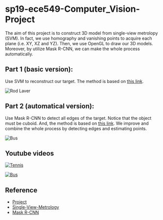 # sp19-ece549-Computer_Vision-Project
The aim of this project is to construct 3D model from single-view metrolopy (SVM). In fact, we use homography and vanishing points to acquire each plane (i.e. XY, XZ and YZ). Then, we use OpenGL to draw our 3D models. Moreover, by utilize Mask R-CNN, we can make the whole process automatically.

## Part 1 (basic version):
Use SVM to reconstruct our target. The method is based on [this link](https://github.com/kalyanghosh/3D-Reconstruction-using-Single-View-Metrology).

![Rod Laver](https://i0.wp.com/www.tennisworld.net.au/wp-content/uploads/2013/10/Australian-Open-2012-Rod-Laver2.jpg)

## Part 2 (automatical version):
Use Mask R-CNN to detect all edges of the target. Notice that the object must be cuboid. And, the method is based on [this link](https://github.com/matterport/Mask_RCNN). We improve and combine the whole process by detecting edges and estimating points.

![Bus](http://bus-and-coach-photos.com.s3.amazonaws.com/1604.jpg)

## Youtube videos
[![Tennis](https://img.youtube.com/vi/vJj32U-ZawM/0.jpg)](https://www.youtube.com/watch?v=vJj32U-ZawM)

[![Bus](https://img.youtube.com/vi/1YJnzVArV38/0.jpg)](https://www.youtube.com/watch?v=1YJnzVArV38)

## Reference
* [Project](http://slazebni.cs.illinois.edu/spring19/project.html)
* [Single-View-Metrology](https://github.com/kalyanghosh/3D-Reconstruction-using-Single-View-Metrology)
* [Mask R-CNN](https://github.com/matterport/Mask_RCNN)